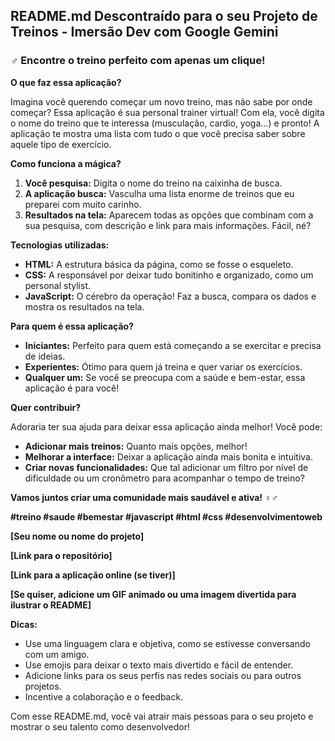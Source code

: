 ## **README.md Descontraído para o seu Projeto de Treinos - Imersão Dev com Google Gemini**

### **️‍♂️ Encontre o treino perfeito com apenas um clique!**

**O que faz essa aplicação?**

Imagina você querendo começar um novo treino, mas não sabe por onde começar? Essa aplicação é sua personal trainer virtual!  Com ela, você digita o nome do treino que te interessa (musculação, cardio, yoga...) e pronto! A aplicação te mostra uma lista com tudo o que você precisa saber sobre aquele tipo de exercício. 

**Como funciona a mágica?**

1. **Você pesquisa:** Digita o nome do treino na caixinha de busca.
2. **A aplicação busca:** Vasculha uma lista enorme de treinos que eu preparei com muito carinho.
3. **Resultados na tela:**  Aparecem todas as opções que combinam com a sua pesquisa, com descrição e link para mais informações. Fácil, né? 

**Tecnologias utilizadas:**

* **HTML:** A estrutura básica da página, como se fosse o esqueleto.
* **CSS:** A responsável por deixar tudo bonitinho e organizado, como um personal stylist.
* **JavaScript:** O cérebro da operação! Faz a busca, compara os dados e mostra os resultados na tela.

**Para quem é essa aplicação?**

* **Iniciantes:** Perfeito para quem está começando a se exercitar e precisa de ideias.
* **Experientes:** Ótimo para quem já treina e quer variar os exercícios.
* **Qualquer um:** Se você se preocupa com a saúde e bem-estar, essa aplicação é para você!

**Quer contribuir?**

Adoraria ter sua ajuda para deixar essa aplicação ainda melhor! Você pode:

* **Adicionar mais treinos:** Quanto mais opções, melhor!
* **Melhorar a interface:** Deixar a aplicação ainda mais bonita e intuitiva.
* **Criar novas funcionalidades:** Que tal adicionar um filtro por nível de dificuldade ou um cronômetro para acompanhar o tempo de treino?

**Vamos juntos criar uma comunidade mais saudável e ativa!** ‍♀️‍♂️

**#treino #saude #bemestar #javascript #html #css #desenvolvimentoweb**

**[Seu nome ou nome do projeto]**

**[Link para o repositório]**

**[Link para a aplicação online (se tiver)]**

**[Se quiser, adicione um GIF animado ou uma imagem divertida para ilustrar o README]**

**Dicas:**

* Use uma linguagem clara e objetiva, como se estivesse conversando com um amigo.
* Use emojis para deixar o texto mais divertido e fácil de entender.
* Adicione links para os seus perfis nas redes sociais ou para outros projetos.
* Incentive a colaboração e o feedback.

Com esse README.md, você vai atrair mais pessoas para o seu projeto e mostrar o seu talento como desenvolvedor!
